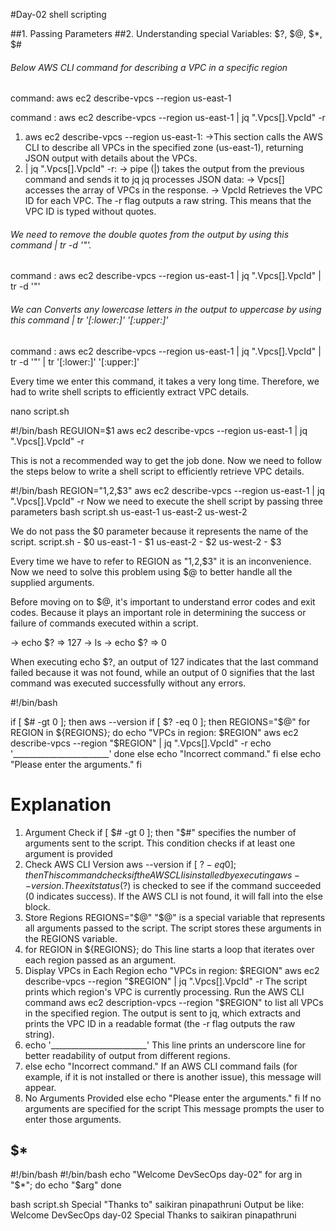 #Day-02 shell scripting

##1. Passing Parameters
##2. Understanding special Variables: $?, $@, $*, $#

###### Below AWS CLI command for describing a VPC in a specific region

command: aws ec2 describe-vpcs --region us-east-1

command : aws ec2 describe-vpcs --region us-east-1 | jq ".Vpcs[].VpcId" -r

1. aws ec2 describe-vpcs --region us-east-1:
  ->This section calls the AWS CLI to describe all VPCs in the specified zone (us-east-1), returning JSON output with details about the VPCs.
2. | jq ".Vpcs[].VpcId" -r:
  -> pipe (|) takes the output from the previous command and sends it to jq
     jq processes JSON data:
  -> Vpcs[] accesses the array of VPCs in the response.
  -> VpcId Retrieves the VPC ID for each VPC.
    The -r flag outputs a raw string. This means that the VPC ID is typed without quotes.

###### We need to remove the double quotes from the output by using this command | tr -d '"'.

command : aws ec2 describe-vpcs --region us-east-1 | jq ".Vpcs[].VpcId" | tr -d '"'

###### We can Converts any lowercase letters in the output to uppercase by using this command  | tr '[:lower:]' '[:upper:]'

command : aws ec2 describe-vpcs --region us-east-1 | jq ".Vpcs[].VpcId" | tr -d '"' | tr '[:lower:]' '[:upper:]'

Every time we enter this command, it takes a very long time. Therefore, we had to write shell scripts to efficiently extract VPC details.

nano script.sh

#!/bin/bash
REGUION=$1
aws ec2 describe-vpcs --region us-east-1 | jq ".Vpcs[].VpcId" -r

This is not a recommended way to get the job done. Now we need to follow the steps below to write a shell script to efficiently retrieve VPC details.

#!/bin/bash
REGION="$1,$2,$3"
aws ec2 describe-vpcs --region us-east-1 | jq ".Vpcs[].VpcId" -r
Now we need to execute the shell script by passing three parameters
bash script.sh us-east-1 us-east-2 us-west-2 

We do not pass the $0 parameter because it represents the name of the script.
script.sh - $0
us-east-1 - $1
us-east-2 - $2
us-west-2 - $3

Every time we have to refer to REGION as "$1,$2,$3" it is an inconvenience. Now we need to solve this problem using $@ to better handle all the supplied arguments.

Before moving on to $@, it's important to understand error codes and exit codes. Because it plays an important role in determining the success or failure of commands executed within a script.

-> echo $? => 127
-> ls
-> echo $? => 0

When executing echo $?, an output of 127 indicates that the last command failed because it was not found, while an output of 0 signifies that the last command was executed successfully without any errors.

#!/bin/bash

if [ $# -gt 0 ]; then
    aws --version
    if [ $? -eq 0 ]; then
        REGIONS="$@"
        for REGION in ${REGIONS}; do
            echo "VPCs in region: $REGION"
            aws ec2 describe-vpcs --region "$REGION" | jq ".Vpcs[].VpcId" -r
            echo '________________________'
        done
    else
        echo "Incorrect command."
    fi
else
    echo "Please enter the arguments."
fi

# Explanation 

1. Argument Check
if [ $# -gt 0 ]; then
"$#" specifies the number of arguments sent to the script. This condition checks if at least one argument is provided
2. Check AWS CLI Version
aws --version
if [ $? -eq 0 ]; then
This command checks if the AWS CLI is installed by executing aws --version. The exit status ($?) is checked to see if the command succeeded (0 indicates success).
If the AWS CLI is not found, it will fall into the else block.
3. Store Regions
REGIONS="$@"
"$@" is a special variable that represents all arguments passed to the script. The script stores these arguments in the REGIONS variable.
4. for REGION in ${REGIONS}; do
This line starts a loop that iterates over each region passed as an argument.
5. Display VPCs in Each Region
echo "VPCs in region: $REGION"
aws ec2 describe-vpcs --region "$REGION" | jq ".Vpcs[].VpcId" -r
The script prints which region's VPC is currently processing.
Run the AWS CLI command aws ec2 description-vpcs --region "$REGION" to list all VPCs in the specified region.
The output is sent to jq, which extracts and prints the VPC ID in a readable format (the -r flag outputs the raw string).
6. echo '________________________'
This line prints an underscore line for better readability of output from different regions.
7. else
    echo "Incorrect command."
If an AWS CLI command fails (for example, if it is not installed or there is another issue), this message will appear.
8. No Arguments Provided
else
    echo "Please enter the arguments."
fi
If no arguments are specified for the script This message prompts the user to enter those arguments.

## $*

#!/bin/bash
#!/bin/bash
echo "Welcome DevSecOps day-02"
for arg in "$*"; do
    echo "$arg"
done

bash script.sh Special "Thanks to" saikiran pinapathruni
Output be like:
Welcome DevSecOps day-02
Special Thanks to saikiran pinapathruni
